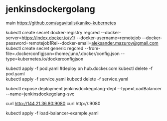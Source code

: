 # jenkinsdockergolang

main
https://github.com/agavitalis/kaniko-kubernetes

kubectl create secret docker-registry regcred --docker-server=https://index.docker.io/v1/ --docker-username=remotejob --docker-password=remotejob1Rel--docker-email=aleksander.mazurov@gmail.com
kubectl create secret generic regcred --from-file=.dockerconfigjson=/home/juno/.docker/config.json --type=kubernetes.io/dockerconfigjson


kubectl apply -f pod.yaml  #deploy on hub.docker.com
kubectl delete -f pod.yaml  
kubectl apply -f service.yaml
kubectl delete -f service.yaml

kubectl expose deployment jenkinsdockegolang-depl --type=LoadBalancer --name=jenkinsdockegolang-svc

curl http://144.21.36.80:9080
curl http://:9080

kubectl apply -f load-balancer-example.yaml
